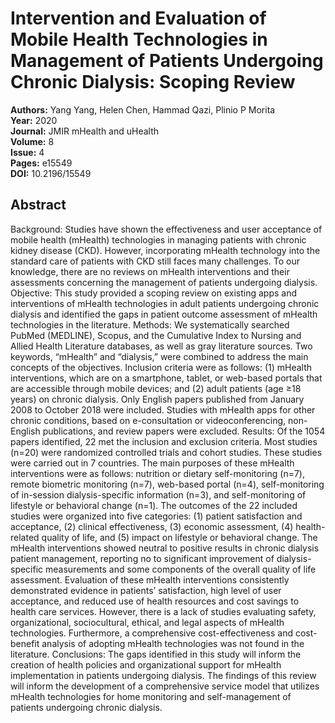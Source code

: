 # Intervention and Evaluation of Mobile Health Technologies in Management of Patients Undergoing Chronic Dialysis: Scoping Review

**Authors:** Yang Yang, Helen Chen, Hammad Qazi, Plinio P Morita  
**Year:** 2020  
**Journal:** JMIR mHealth and uHealth  
**Volume:** 8  
**Issue:** 4  
**Pages:** e15549  
**DOI:** 10.2196/15549  

## Abstract
Background: Studies have shown the effectiveness and user acceptance of mobile health (mHealth) technologies in managing patients with chronic kidney disease (CKD). However, incorporating mHealth technology into the standard care of patients with CKD still faces many challenges. To our knowledge, there are no reviews on mHealth interventions and their assessments concerning the management of patients undergoing dialysis.
Objective: This study provided a scoping review on existing apps and interventions of mHealth technologies in adult patients undergoing chronic dialysis and identified the gaps in patient outcome assessment of mHealth technologies in the literature.
Methods: We systematically searched PubMed (MEDLINE), Scopus, and the Cumulative Index to Nursing and Allied Health Literature databases, as well as gray literature sources. Two keywords, “mHealth” and “dialysis,” were combined to address the main concepts of the objectives. Inclusion criteria were as follows: (1) mHealth interventions, which are on a smartphone, tablet, or web-based portals that are accessible through mobile devices; and (2) adult patients (age ≥18 years) on chronic dialysis. Only English papers published from January 2008 to October 2018 were included. Studies with mHealth apps for other chronic conditions, based on e-consultation or videoconferencing, non-English publications, and review papers were excluded.
Results: Of the 1054 papers identified, 22 met the inclusion and exclusion criteria. Most studies (n=20) were randomized controlled trials and cohort studies. These studies were carried out in 7 countries. The main purposes of these mHealth interventions were as follows: nutrition or dietary self-monitoring (n=7), remote biometric monitoring (n=7), web-based portal (n=4), self-monitoring of in-session dialysis-specific information (n=3), and self-monitoring of lifestyle or behavioral change (n=1). The outcomes of the 22 included studies were organized into five categories: (1) patient satisfaction and acceptance, (2) clinical effectiveness, (3) economic assessment, (4) health-related quality of life, and (5) impact on lifestyle or behavioral change. The mHealth interventions showed neutral to positive results in chronic dialysis patient management, reporting no to significant improvement of dialysis-specific measurements and some components of the overall quality of life assessment. Evaluation of these mHealth interventions consistently demonstrated evidence in patients’ satisfaction, high level of user acceptance, and reduced use of health resources and cost savings to health care services. However, there is a lack of studies evaluating safety, organizational, sociocultural, ethical, and legal aspects of mHealth technologies. Furthermore, a comprehensive cost-effectiveness and cost-benefit analysis of adopting mHealth technologies was not found in the literature.
Conclusions: The gaps identified in this study will inform the creation of health policies and organizational support for mHealth implementation in patients undergoing dialysis. The findings of this review will inform the development of a comprehensive service model that utilizes mHealth technologies for home monitoring and self-management of patients undergoing chronic dialysis.

